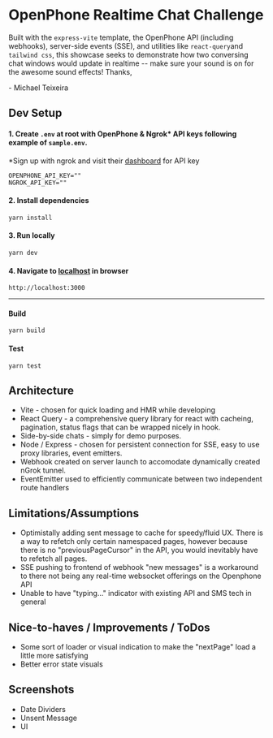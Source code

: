 # OpenPhone Realtime Chat Challenge

Built with the `express-vite` template, the OpenPhone API (including webhooks), server-side events (SSE), and utilities like `react-query`and `tailwind css`, this showcase seeks to demonstrate how two conversing chat windows would update in realtime -- make sure your sound is on for the awesome sound effects! 
Thanks,

\- Michael Teixeira

## Dev Setup


#### 1. Create `.env` at root with OpenPhone & Ngrok* API keys following example of `sample.env`. 
*Sign up with ngrok and visit their [dashboard](https://dashboard.ngrok.com/get-started/your-authtoken) for API key
```
OPENPHONE_API_KEY=""
NGROK_API_KEY=""
```

#### 2. Install dependencies 
```
yarn install
```
#### 3. Run locally 
```
yarn dev
```
#### 4. Navigate to [localhost](http://localhost:3000) in browser 
```
http://localhost:3000
```
---

#### Build 
```
yarn build
```
#### Test 
```
yarn test
```

## Architecture
-  Vite - chosen for quick loading and HMR while developing
- React Query - a comprehensive query library for react with cacheing, pagination, status flags that can be wrapped nicely in hook.
- Side-by-side chats - simply for demo purposes.
- Node / Express - chosen for persistent connection for SSE, easy to use proxy libraries, event emitters.
- Webhook created on server launch to accomodate dynamically created nGrok tunnel.
- EventEmitter used to efficiently communicate between two independent route handlers

## Limitations/Assumptions
- Optimistally adding sent message to cache for speedy/fluid UX. There is a way to refetch only certain namespaced pages, however because there is no "previousPageCursor" in the API, you would inevitably have to refetch all pages.
- SSE pushing to frontend of webhook "new messages" is a workaround to there not being any real-time websocket offerings on the Openphone API
- Unable to have "typing..." indicator with existing API and SMS tech in general

## Nice-to-haves / Improvements / ToDos
- Some sort of loader or visual indication to make the "nextPage" load a little more satisfying
- Better error state visuals


## Screenshots
- Date Dividers
- Unsent Message
- UI
